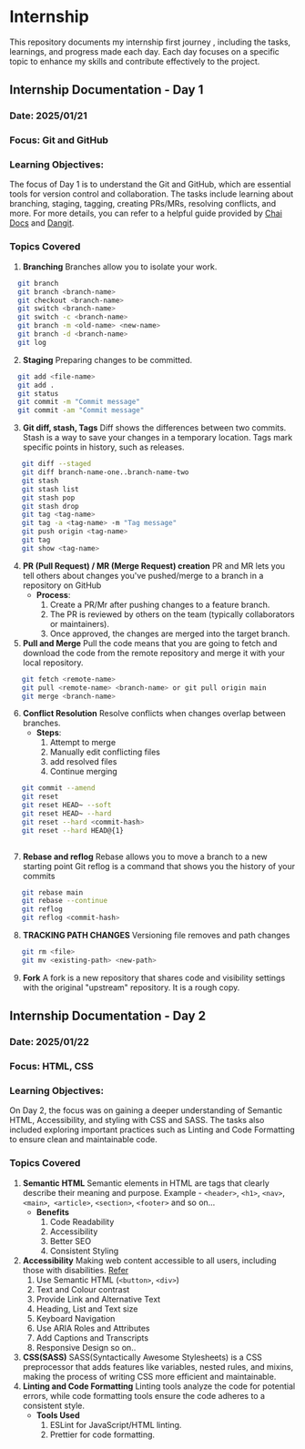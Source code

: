 # Internship
This repository documents my internship first journey , including the tasks, learnings, and progress made each day. Each day focuses on a specific topic to enhance my skills and contribute effectively to the project.

## Internship Documentation - Day 1
### Date: 2025/01/21
### Focus: Git and GitHub
### Learning Objectives:
The focus of Day 1 is to understand the Git and GitHub, which are essential tools for version control and collaboration. The tasks include learning about branching, staging, tagging, creating PRs/MRs, resolving conflicts, and more. For more details, you can refer to a helpful guide provided by [Chai Docs](https://docs.chaicode.com/git-and-github/) and [Dangit](https://dangitgit.com/en).
### Topics Covered
1. **Branching**
   Branches allow you to isolate your work.
```bash
  git branch                          
  git branch <branch-name>            
  git checkout <branch-name>          
  git switch <branch-name>            
  git switch -c <branch-name>         
  git branch -m <old-name> <new-name> 
  git branch -d <branch-name>     
  git log    
```
2. **Staging**
  Preparing changes to be committed.
```bash
  git add <file-name>             
  git add .                       
  git status                      
  git commit -m "Commit message"  
  git commit -am "Commit message" 

```
3. **Git diff, stash, Tags**
   Diff shows the differences between two commits.
   Stash is a way to save your changes in a temporary location.
   Tags mark specific points in history, such as releases.
```bash
   git diff --staged
   git diff branch-name-one..branch-name-two
   git stash
   git stash list
   git stash pop
   git stash drop
   git tag <tag-name>
   git tag -a <tag-name> -m "Tag message"
   git push origin <tag-name>
   git tag
   git show <tag-name>
```
4. **PR (Pull Request) / MR (Merge Request) creation**
   PR and MR lets you tell others about changes you've pushed/merge to a branch in a repository on GitHub
   - **Process**:
      1. Create a PR/Mr after pushing changes to a feature branch.
      2. The PR is reviewed by others on the team (typically collaborators or maintainers).
      3. Once approved, the changes are merged into the target branch.
5. **Pull and Merge**
   Pull the code means that you are going to fetch and download the code from the remote repository and merge it with your local repository.
```bash
   git fetch <remote-name>
   git pull <remote-name> <branch-name> or git pull origin main
   git merge <branch-name>
```
6. **Conflict Resolution**
   Resolve conflicts when changes overlap between branches.
   - **Steps**:
     1. Attempt to merge
     2. Manually edit conflicting files
     3. add resolved files
     4. Continue merging
```bash
   git commit --amend
   git reset
   git reset HEAD~ --soft
   git reset HEAD~ --hard
   git reset --hard <commit-hash>
   git reset --hard HEAD@{1}
   
```
7. **Rebase and reflog**
    Rebase allows you to move a branch to a new starting point
    Git reflog is a command that shows you the history of your commits
```bash
   git rebase main
   git rebase --continue
   git reflog
   git reflog <commit-hash>
```
8. **TRACKING PATH CHANGES**
   Versioning file removes and path changes
```bash
   git rm <file>
   git mv <existing-path> <new-path>
```
9. **Fork**
   A fork is a new repository that shares code and visibility settings with the original "upstream" repository. It is a rough copy.

## Internship Documentation - Day 2
### Date: 2025/01/22
### Focus: HTML, CSS
### Learning Objectives:
On Day 2, the focus was on gaining a deeper understanding of Semantic HTML, Accessibility, and styling with CSS and SASS. The tasks also included exploring important practices such as Linting and Code Formatting to ensure clean and maintainable code.
### Topics Covered
1. **Semantic HTML**
   Semantic elements in HTML are tags that clearly describe their meaning and purpose. Example - `<header>`, `<h1>`, `<nav>`, `<main>`,` <article>`, `<section>`, `<footer>` and so on...
   - **Benefits**
      1. Code Readability
      2. Accessibility
      3. Better SEO
      4. Consistent Styling
2. **Accessibility**
   Making web content accessible to all users, including those with disabilities. [Refer](https://youtu.be/e2nkq3h1P68?si=p3M9_oSqG6-s_fHc)
      1. Use Semantic HTML (`<button>`, `<div>`)
      2. Text and Colour contrast
      3. Provide Link and Alternative Text 
      4. Heading, List and Text size
      5. Keyboard Navigation
      6. Use ARIA Roles and Attributes
      7. Add Captions and Transcripts
      8. Responsive Design
      so on..
3. **CSS(SASS)**
   SASS(Syntactically Awesome Stylesheets) is a CSS preprocessor that adds features like variables, nested rules, and mixins, making the process of writing CSS more efficient and maintainable.
4. **Linting and Code Formatting**
   Linting tools analyze the code for potential errors, while code formatting tools ensure the code adheres to a consistent style.
   - **Tools Used**
      1. ESLint for JavaScript/HTML linting.
      2. Prettier for code formatting.
